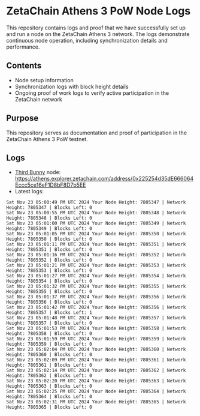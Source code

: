 # ZetaChain Athens 3 PoW Node Logs
This repository contains logs and proof that we have successfully set up and run a node on the ZetaChain Athens 3 network. The logs demonstrate continuous node operation, including synchronization details and performance.

## Contents
- Node setup information
- Synchronization logs with block height details
- Ongoing proof of work logs to verify active participation in the ZetaChain network

## Purpose
This repository serves as documentation and proof of participation in the ZetaChain Athens 3 PoW testnet.

## Logs

- [Third Bunny](https://thirdbunny.xyz/) node: https://athens.explorer.zetachain.com/address/0x225254d35dE666064Eccc5ce16eF1D8bF8D7b5EE
- Latest logs:
```
Sat Nov 23 05:00:49 PM UTC 2024 Your Node Height: 7805347 | Network Height: 7805347 | Blocks Left: 0
Sat Nov 23 05:00:55 PM UTC 2024 Your Node Height: 7805348 | Network Height: 7805348 | Blocks Left: 0
Sat Nov 23 05:01:00 PM UTC 2024 Your Node Height: 7805349 | Network Height: 7805349 | Blocks Left: 0
Sat Nov 23 05:01:05 PM UTC 2024 Your Node Height: 7805350 | Network Height: 7805350 | Blocks Left: 0
Sat Nov 23 05:01:11 PM UTC 2024 Your Node Height: 7805351 | Network Height: 7805351 | Blocks Left: 0
Sat Nov 23 05:01:16 PM UTC 2024 Your Node Height: 7805352 | Network Height: 7805352 | Blocks Left: 0
Sat Nov 23 05:01:21 PM UTC 2024 Your Node Height: 7805353 | Network Height: 7805353 | Blocks Left: 0
Sat Nov 23 05:01:27 PM UTC 2024 Your Node Height: 7805354 | Network Height: 7805354 | Blocks Left: 0
Sat Nov 23 05:01:32 PM UTC 2024 Your Node Height: 7805355 | Network Height: 7805355 | Blocks Left: 0
Sat Nov 23 05:01:37 PM UTC 2024 Your Node Height: 7805356 | Network Height: 7805356 | Blocks Left: 0
Sat Nov 23 05:01:42 PM UTC 2024 Your Node Height: 7805356 | Network Height: 7805357 | Blocks Left: 1
Sat Nov 23 05:01:48 PM UTC 2024 Your Node Height: 7805357 | Network Height: 7805357 | Blocks Left: 0
Sat Nov 23 05:01:53 PM UTC 2024 Your Node Height: 7805358 | Network Height: 7805358 | Blocks Left: 0
Sat Nov 23 05:01:59 PM UTC 2024 Your Node Height: 7805359 | Network Height: 7805359 | Blocks Left: 0
Sat Nov 23 05:02:04 PM UTC 2024 Your Node Height: 7805360 | Network Height: 7805360 | Blocks Left: 0
Sat Nov 23 05:02:09 PM UTC 2024 Your Node Height: 7805361 | Network Height: 7805361 | Blocks Left: 0
Sat Nov 23 05:02:14 PM UTC 2024 Your Node Height: 7805362 | Network Height: 7805362 | Blocks Left: 0
Sat Nov 23 05:02:20 PM UTC 2024 Your Node Height: 7805363 | Network Height: 7805363 | Blocks Left: 0
Sat Nov 23 05:02:25 PM UTC 2024 Your Node Height: 7805364 | Network Height: 7805364 | Blocks Left: 0
Sat Nov 23 05:02:31 PM UTC 2024 Your Node Height: 7805365 | Network Height: 7805365 | Blocks Left: 0
```
